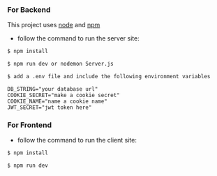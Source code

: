 ### For Backend
This project uses [node](http://nodejs.org) and [npm](https://npmjs.com)

- follow the command to run the server site: 
```sh
$ npm install
```
```sh
$ npm run dev or nodemon Server.js
```
```sh
$ add a .env file and include the following environment variables
```
```
DB_STRING="your database url"
COOKIE_SECRET="make a cookie secret"
COOKIE_NAME="name a cookie name"
JWT_SECRET="jwt token here"
```
### For Frontend 
- follow the command to run the client site: 

```sh
$ npm install
```
```sh
$ npm run dev
```
